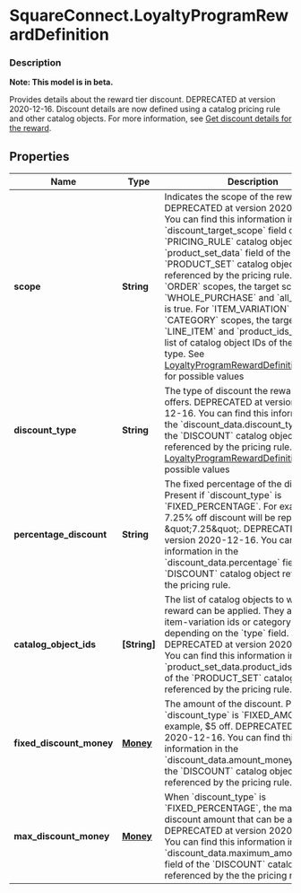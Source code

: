 # SquareConnect.LoyaltyProgramRewardDefinition

### Description
**Note: This model is in beta.**

Provides details about the reward tier discount. DEPRECATED at version 2020-12-16. Discount details are now defined using a catalog pricing rule and other catalog objects. For more information, see [Get discount details for the reward](/docs/loyalty-api/overview#get-discount-details).

## Properties
Name | Type | Description | Notes
------------ | ------------- | ------------- | -------------
**scope** | **String** | Indicates the scope of the reward tier. DEPRECATED at version 2020-12-16. You can find this information in the &#x60;discount_target_scope&#x60; field of the &#x60;PRICING_RULE&#x60; catalog object and the &#x60;product_set_data&#x60; field of the &#x60;PRODUCT_SET&#x60; catalog object referenced by the pricing rule. For &#x60;ORDER&#x60; scopes, the target scope is &#x60;WHOLE_PURCHASE&#x60; and &#x60;all_products&#x60; is true. For &#x60;ITEM_VARIATION&#x60; and &#x60;CATEGORY&#x60; scopes, the target scope is &#x60;LINE_ITEM&#x60; and &#x60;product_ids_any&#x60; is a list of catalog object IDs of the given type. See [LoyaltyProgramRewardDefinitionScope](#type-loyaltyprogramrewarddefinitionscope) for possible values | 
**discount_type** | **String** | The type of discount the reward tier offers. DEPRECATED at version 2020-12-16. You can find this information in the &#x60;discount_data.discount_type&#x60; field of the &#x60;DISCOUNT&#x60; catalog object referenced by the pricing rule. See [LoyaltyProgramRewardDefinitionType](#type-loyaltyprogramrewarddefinitiontype) for possible values | 
**percentage_discount** | **String** | The fixed percentage of the discount. Present if &#x60;discount_type&#x60; is &#x60;FIXED_PERCENTAGE&#x60;. For example, a 7.25% off discount will be represented as \&quot;7.25\&quot;. DEPRECATED at version 2020-12-16. You can find this information in the &#x60;discount_data.percentage&#x60; field of the &#x60;DISCOUNT&#x60; catalog object referenced by the pricing rule. | [optional] 
**catalog_object_ids** | **[String]** | The list of catalog objects to which this reward can be applied. They are either all item-variation ids or category ids, depending on the &#x60;type&#x60; field. DEPRECATED at version 2020-12-16. You can find this information in the &#x60;product_set_data.product_ids_any&#x60; field of the &#x60;PRODUCT_SET&#x60; catalog object referenced by the pricing rule. | [optional] 
**fixed_discount_money** | [**Money**](Money.md) | The amount of the discount. Present if &#x60;discount_type&#x60; is &#x60;FIXED_AMOUNT&#x60;. For example, $5 off. DEPRECATED at version 2020-12-16. You can find this information in the &#x60;discount_data.amount_money&#x60; field of the  &#x60;DISCOUNT&#x60; catalog object referenced by the pricing rule. | [optional] 
**max_discount_money** | [**Money**](Money.md) | When &#x60;discount_type&#x60; is &#x60;FIXED_PERCENTAGE&#x60;, the maximum discount amount that can be applied. DEPRECATED at version 2020-12-16. You can find this information in the &#x60;discount_data.maximum_amount_money&#x60; field of the &#x60;DISCOUNT&#x60; catalog object referenced by the the pricing rule. | [optional] 


